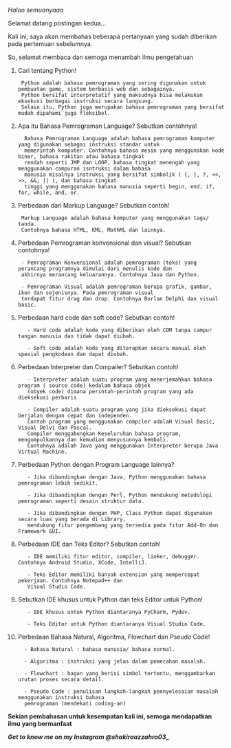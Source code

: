 _Haloo semuanyaaa_

Selamat datang postingan kedua...

Kali ini, saya akan membahas beberapa pertanyaan yang sudah diberikan pada pertemuan sebelumnya.

So, selamat membaca dan semoga menambah ilmu pengetahuan

1. Cari tentang Python!

        Python adalah bahasa pemrograman yang sering digunakan untuk pembuatan game, sistem berbasis web dan sebagainya. 
        Python bersifat interpretatif yang maksudnya bisa melakukan eksekusi berbagai instruksi secara langsung. 
        Selain itu, Python juga merupakan bahasa pemrograman yang bersifat mudah dipahami juga fleksibel.
      
2. Apa itu Bahasa Pemrograman Language? Sebutkan contohnya!

         Bahasa Pemrograman Language adalah bahasa pemrograman komputer yang digunakan sebagai instruksi standar untuk 
         memerintah komputer. Contohnya bahasa mesin yang menggunakan kode biner, bahasa rakitan atau bahasa tingkat 
         rendah seperti JMP dan LOOP, bahasa tingkat menengah yang menggunakan campuran isntruksi dalam bahasa 
         manusia misalnya instruksi yang bersifat simbolik ( {, }, ?, <<, >>, &&, || ), dan bahasa tingkat 
         tinggi yang menggunakan bahasa manusia seperti begin, end, if, for, while, and, or.
      
3. Perbedaan dari Markup Language? Sebutkan contoh!

        Markup Language adalah bahasa komputer yang menggunakan tags/ tanda. 
        Contohnya bahasa HTML, KML, MathML dan lainnya.
      
4. Perbedaan Pemrograman konvensional dan visual? Sebutkan contohnya!

        - Pemrograman Konvensional adalah pemrograman (teks) yang perancang programnya dimulai dari menulis kode dan 
        akhirnya merancang keluarannya. Contohnya Java dan Python.
        
        - Pemrograman Visual adalah pemrograman berupa grafik, gambar, ikon dan sejenisnya. Pada pemrograman visual 
        terdapat fitur drag dan drop. Contohnya Borlan Delphi dan visual basic.

5. Perbedaan hard code dan soft code? Sebutkan contoh!

          - Hard code adalah kode yang diberikan oleh CDM tanpa campur tangan manusia dan tidak dapat diubah.
          
          - Soft code adalah kode yang diterapkan secara manual oleh spesial pengkodean dan dapat diubah.

6. Perbedaan Interpreter dan Compailer? Sebutkan contoh!

          - Interpreter adalah suatu program yang menerjemahkan bahasa program ( source code) kedalam bahasa objek 
          (obyek code) dimana perintah-perintah program yang ada dieksekusi perbaris 
          
          - Compiler adalah suatu program yang jika dieksekusi dapat berjalan dengan cepat dan independen. 
          Contoh program yang menggunakan compiler adalaH Visual Basic, Visual Delvi dan Pascal. 
          Compiler menggabungkan Keseluruhan bahasa program, mengumpulkannya dan kemudian menyusunnya kembali. 
          Contohnya adalah Java yang menggunakan Interpreter berupa Java Virtual Machine.
          
7. Perbedaan Python dengan Program Language lainnya?

          - Jika dibandingkan dengan Java, Python menggunakan bahasa pemrograman lebih sedikit.

          - Jika dibandingkan dengan Perl, Python mendukung metodologi pemrograman seperti desain struktur data.

          - Jika dibandingkan dengan PHP, Class Python dapat digunakan secara luas yang berada di Library, 
          mendukung fitur pengembang yang tersedia pada fitur Add-On dan Framework GUI.
          
8. Perbedaan IDE dan Teks Editor? Sebutkan contoh!

          - IDE memiliki fitur editor, compiler, linker, debugger. Contohnya Android Studio, XCode, IntelliJ.

          - Teks Editor memiliki banyak extension yang mempercepat pekerjaan. Contohnya Notepad++ dan 
          Visual Studio Code.

9. Sebutkan IDE khusus untuk Python dan teks Editor untuk Python!

          - IDE khusus untuk Python diantaranya PyCharm, Pydev.
         
          - Teks Editor untuk Python diantaranya Visual Studio Code.
          
10. Perbedaan Bahasa Natural, Algoritma, Flowchart dan Pseudo Code!

          - Bahasa Natural : bahasa manusia/ bahasa normal.
          
          - Algoritma : instruksi yang jelas dalam pemecahan masalah.
          
          - Flowchart : bagan yang berisi simbol tertentu, menggambarkan urutan proses secara detail.
          
          - Pseudo Code : penulisan langkah-langkah peenyelesaian masalah menggunakan instruksi bahasa 
          pemrograman (mendekati coding-an)
          
          
 **Sekian pembahasan untuk kesempatan kali ini, semoga mendapatkan ilmu yang bermanfaat**

**_Get to know me on my Instagram @shakiraazzahra03__**
          
         
